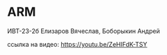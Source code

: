 # ARM
ИВТ-23-2б
Елизаров Вячеслав, Боборыкин Андрей


ссылка на видео:
https://youtu.be/ZeHIFdK-TSY
